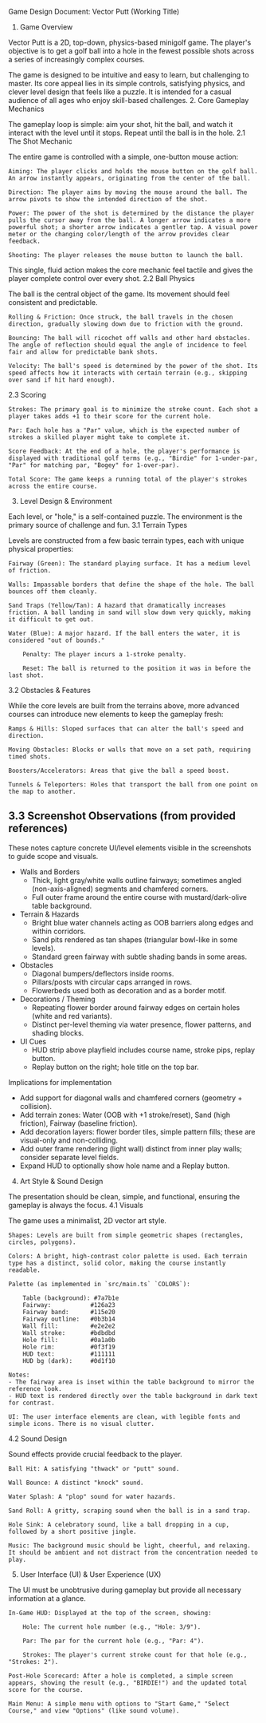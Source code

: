 Game Design Document: Vector Putt (Working Title)
1. Game Overview

Vector Putt is a 2D, top-down, physics-based minigolf game. The player's objective is to get a golf ball into a hole in the fewest possible shots across a series of increasingly complex courses.

The game is designed to be intuitive and easy to learn, but challenging to master. Its core appeal lies in its simple controls, satisfying physics, and clever level design that feels like a puzzle. It is intended for a casual audience of all ages who enjoy skill-based challenges.
2. Core Gameplay Mechanics

The gameplay loop is simple: aim your shot, hit the ball, and watch it interact with the level until it stops. Repeat until the ball is in the hole.
2.1 The Shot Mechanic

The entire game is controlled with a simple, one-button mouse action:

    Aiming: The player clicks and holds the mouse button on the golf ball. An arrow instantly appears, originating from the center of the ball.

    Direction: The player aims by moving the mouse around the ball. The arrow pivots to show the intended direction of the shot.

    Power: The power of the shot is determined by the distance the player pulls the cursor away from the ball. A longer arrow indicates a more powerful shot; a shorter arrow indicates a gentler tap. A visual power meter or the changing color/length of the arrow provides clear feedback.

    Shooting: The player releases the mouse button to launch the ball.

This single, fluid action makes the core mechanic feel tactile and gives the player complete control over every shot.
2.2 Ball Physics

The ball is the central object of the game. Its movement should feel consistent and predictable.

    Rolling & Friction: Once struck, the ball travels in the chosen direction, gradually slowing down due to friction with the ground.

    Bouncing: The ball will ricochet off walls and other hard obstacles. The angle of reflection should equal the angle of incidence to feel fair and allow for predictable bank shots.

    Velocity: The ball's speed is determined by the power of the shot. Its speed affects how it interacts with certain terrain (e.g., skipping over sand if hit hard enough).

2.3 Scoring

    Strokes: The primary goal is to minimize the stroke count. Each shot a player takes adds +1 to their score for the current hole.

    Par: Each hole has a "Par" value, which is the expected number of strokes a skilled player might take to complete it.

    Score Feedback: At the end of a hole, the player's performance is displayed with traditional golf terms (e.g., "Birdie" for 1-under-par, "Par" for matching par, "Bogey" for 1-over-par).

    Total Score: The game keeps a running total of the player's strokes across the entire course.

3. Level Design & Environment

Each level, or "hole," is a self-contained puzzle. The environment is the primary source of challenge and fun.
3.1 Terrain Types

Levels are constructed from a few basic terrain types, each with unique physical properties:

    Fairway (Green): The standard playing surface. It has a medium level of friction.

    Walls: Impassable borders that define the shape of the hole. The ball bounces off them cleanly.

    Sand Traps (Yellow/Tan): A hazard that dramatically increases friction. A ball landing in sand will slow down very quickly, making it difficult to get out.

    Water (Blue): A major hazard. If the ball enters the water, it is considered "out of bounds."

        Penalty: The player incurs a 1-stroke penalty.

        Reset: The ball is returned to the position it was in before the last shot.

3.2 Obstacles & Features

While the core levels are built from the terrains above, more advanced courses can introduce new elements to keep the gameplay fresh:

    Ramps & Hills: Sloped surfaces that can alter the ball's speed and direction.

    Moving Obstacles: Blocks or walls that move on a set path, requiring timed shots.

    Boosters/Accelerators: Areas that give the ball a speed boost.

    Tunnels & Teleporters: Holes that transport the ball from one point on the map to another.

## 3.3 Screenshot Observations (from provided references)

These notes capture concrete UI/level elements visible in the screenshots to guide scope and visuals.

- Walls and Borders
  - Thick, light gray/white walls outline fairways; sometimes angled (non-axis-aligned) segments and chamfered corners.
  - Full outer frame around the entire course with mustard/dark-olive table background.
- Terrain & Hazards
  - Bright blue water channels acting as OOB barriers along edges and within corridors.
  - Sand pits rendered as tan shapes (triangular bowl-like in some levels).
  - Standard green fairway with subtle shading bands in some areas.
- Obstacles
  - Diagonal bumpers/deflectors inside rooms.
  - Pillars/posts with circular caps arranged in rows.
  - Flowerbeds used both as decoration and as a border motif.
- Decorations / Theming
  - Repeating flower border around fairway edges on certain holes (white and red variants).
  - Distinct per-level theming via water presence, flower patterns, and shading blocks.
- UI Cues
  - HUD strip above playfield includes course name, stroke pips, replay button.
  - Replay button on the right; hole title on the top bar.

Implications for implementation
- Add support for diagonal walls and chamfered corners (geometry + collision).
- Add terrain zones: Water (OOB with +1 stroke/reset), Sand (high friction), Fairway (baseline friction).
- Add decoration layers: flower border tiles, simple pattern fills; these are visual-only and non-colliding.
- Add outer frame rendering (light wall) distinct from inner play walls; consider separate level fields.
- Expand HUD to optionally show hole name and a Replay button.

4. Art Style & Sound Design

The presentation should be clean, simple, and functional, ensuring the gameplay is always the focus.
4.1 Visuals

The game uses a minimalist, 2D vector art style.

    Shapes: Levels are built from simple geometric shapes (rectangles, circles, polygons).

    Colors: A bright, high-contrast color palette is used. Each terrain type has a distinct, solid color, making the course instantly readable.

    Palette (as implemented in `src/main.ts` `COLORS`):

        Table (background): #7a7b1e
        Fairway:           #126a23
        Fairway band:      #115e20
        Fairway outline:   #0b3b14
        Wall fill:         #e2e2e2
        Wall stroke:       #bdbdbd
        Hole fill:         #0a1a0b
        Hole rim:          #0f3f19
        HUD text:          #111111
        HUD bg (dark):     #0d1f10

    Notes:
    - The fairway area is inset within the table background to mirror the reference look.
    - HUD text is rendered directly over the table background in dark text for contrast.

    UI: The user interface elements are clean, with legible fonts and simple icons. There is no visual clutter.

4.2 Sound Design

Sound effects provide crucial feedback to the player.

    Ball Hit: A satisfying "thwack" or "putt" sound.

    Wall Bounce: A distinct "knock" sound.

    Water Splash: A "plop" sound for water hazards.

    Sand Roll: A gritty, scraping sound when the ball is in a sand trap.

    Hole Sink: A celebratory sound, like a ball dropping in a cup, followed by a short positive jingle.

    Music: The background music should be light, cheerful, and relaxing. It should be ambient and not distract from the concentration needed to play.

5. User Interface (UI) & User Experience (UX)

The UI must be unobtrusive during gameplay but provide all necessary information at a glance.

    In-Game HUD: Displayed at the top of the screen, showing:

        Hole: The current hole number (e.g., "Hole: 3/9").

        Par: The par for the current hole (e.g., "Par: 4").

        Strokes: The player's current stroke count for that hole (e.g., "Strokes: 2").

    Post-Hole Scorecard: After a hole is completed, a simple screen appears, showing the result (e.g., "BIRDIE!") and the updated total score for the course.

    Main Menu: A simple menu with options to "Start Game," "Select Course," and view "Options" (like sound volume).